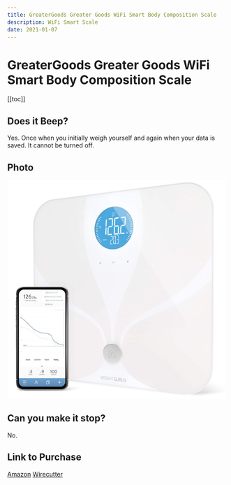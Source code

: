 ```yaml
---
title: GreaterGoods Greater Goods WiFi Smart Body Composition Scale 
description: WiFi Smart Scale
date: 2021-01-07
---
```


# GreaterGoods Greater Goods WiFi Smart Body Composition Scale 

[[toc]]


## Does it Beep?

Yes. Once when you initially weigh yourself and again when your data is saved. It cannot be turned off.


## Photo

<p class="text-center">
  <img alt="GreaterGoods WiFi Scale" src="images/greater-goods-scale.jpeg" style="max-width: 500px" />
</p>


## Can you make it stop?

No.


## Link to Purchase
[Amazon](https://www.amazon.com/dp/B07Q5CLWZC/?tag=thewire06-20&linkCode=xm2&ascsubtag=AwEAAAAAAAAAAdMB)
[Wirecutter](https://www.nytimes.com/wirecutter/reviews/best-smart-scales/)
